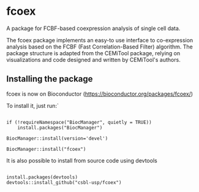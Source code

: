 # fcoex

A package for FCBF-based coexpression analysis of single cell data.

The fcoex package implements an easy-to use interface to co-expression analysis based on the FCBF (Fast Correlation-Based Filter) algorithm. The package structure is adapted from the CEMiTool package, relying on visualizations and code designed and written by CEMiTool's authors.

## Installing the package

fcoex is now on Bioconductor (https://bioconductor.org/packages/fcoex/)

To install it, just run:`

```

if (!requireNamespace("BiocManager", quietly = TRUE))
    install.packages("BiocManager")

BiocManager::install(version='devel')

BiocManager::install("fcoex")

```

It is also possible to install from source code using devtools

```

install.packages(devtools)
devtools::install_github("csbl-usp/fcoex")

```




